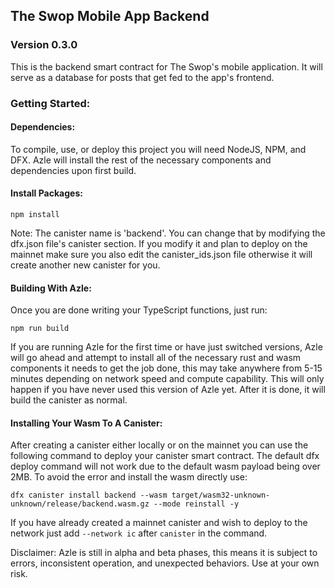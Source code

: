 ## The Swop Mobile App Backend
### Version 0.3.0

This is the backend smart contract for The Swop's mobile application. It will serve as a database for posts that get fed to the app's frontend.

### Getting Started:

#### Dependencies:

To compile, use, or deploy this project you will need NodeJS, NPM, and DFX. Azle will install the rest of the necessary components and dependencies upon first build.

#### Install Packages:

```
npm install
```
Note: The canister name is 'backend'. You can change that by modifying the dfx.json file's canister section. If you modify it and plan to deploy on the mainnet make sure you also edit the canister_ids.json file otherwise it will create another new canister for you.

#### Building With Azle:

Once you are done writing your TypeScript functions, just run:

```
npm run build
```

If you are running Azle for the first time or have just switched versions, Azle will go ahead and attempt to install all of the necessary rust and wasm components it needs to get the job done, this may take anywhere from 5-15 minutes depending on network speed and compute capability. This will only happen if you have never used this version of Azle yet. After it is done, it will build the canister as normal.

#### Installing Your Wasm To A Canister:

After creating a canister either locally or on the mainnet you can use the following command to deploy your canister smart contract. The default dfx deploy command will not work due to the default wasm payload being over 2MB. To avoid the error and install the wasm directly use:

```
dfx canister install backend --wasm target/wasm32-unknown-unknown/release/backend.wasm.gz --mode reinstall -y
```

If you have already created a mainnet canister and wish to deploy to the network just add `--network ic` after `canister` in the command.

Disclaimer: Azle is still in alpha and beta phases, this means it is subject to errors, inconsistent operation, and unexpected behaviors. Use at your own risk.